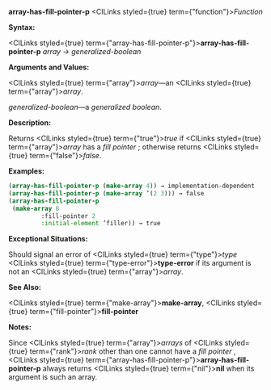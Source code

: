 **array-has-fill-pointer-p** <ClLinks styled={true} term={"function"}><i>Function</i></ClLinks> 



**Syntax:** 



<ClLinks styled={true} term={"array-has-fill-pointer-p"}><b>array-has-fill-pointer-p</b></ClLinks> *array → generalized-boolean* 



**Arguments and Values:** 



<ClLinks styled={true} term={"array"}><i>array</i></ClLinks>—an <ClLinks styled={true} term={"array"}><i>array</i></ClLinks>. 



*generalized-boolean*—a *generalized boolean*. 



**Description:** 



Returns <ClLinks styled={true} term={"true"}><i>true</i></ClLinks> if <ClLinks styled={true} term={"array"}><i>array</i></ClLinks> has a *fill pointer* ; otherwise returns <ClLinks styled={true} term={"false"}><i>false</i></ClLinks>. 



**Examples:**
```lisp
(array-has-fill-pointer-p (make-array 4)) → implementation-dependent 
(array-has-fill-pointer-p (make-array ’(2 3))) → false 
(array-has-fill-pointer-p 
 (make-array 8 
	     :fill-pointer 2 
	     :initial-element ’filler)) → true 


```
**Exceptional Situations:** 



Should signal an error of <ClLinks styled={true} term={"type"}><i>type</i></ClLinks> <ClLinks styled={true} term={"type-error"}><b>type-error</b></ClLinks> if its argument is not an <ClLinks styled={true} term={"array"}><i>array</i></ClLinks>. 



**See Also:** 



<ClLinks styled={true} term={"make-array"}><b>make-array</b></ClLinks>, <ClLinks styled={true} term={"fill-pointer"}><b>fill-pointer</b></ClLinks> 



**Notes:** 



Since <ClLinks styled={true} term={"array"}><i>arrays</i></ClLinks> of <ClLinks styled={true} term={"rank"}><i>rank</i></ClLinks> other than one cannot have a *fill pointer* , <ClLinks styled={true} term={"array-has-fill-pointer-p"}><b>array-has-fill-pointer-p</b></ClLinks> always returns <ClLinks styled={true} term={"nil"}><b>nil</b></ClLinks> when its argument is such an array. 



